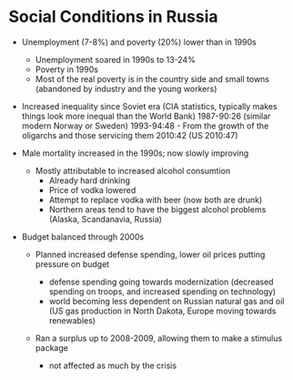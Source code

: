 Social Conditions in Russia
===========================

-   Unemployment (7-8%) and poverty (20%) lower than in 1990s
    -   Unemployment soared in 1990s to 13-24%
    -   Poverty in 1990s
    -   Most of the real poverty is in the country side and small towns
        (abandoned by industry and the young workers)

-   Increased inequality since Soviet era (CIA statistics, typically
    makes things look more inequal than the World Bank) 1987-90:26
    (similar modern Norway or Sweden) 1993-94:48 - From the growth of
    the oligarchs and those servicing them 2010:42 (US 2010:47)
-   Male mortality increased in the 1990s; now slowly improving
    -   Mostly attributable to increased alcohol consumtion
        -   Already hard drinking
        -   Price of vodka lowered
        -   Attempt to replace vodka with beer (now both are drunk)
        -   Northern areas tend to have the biggest alcohol problems
            (Alaska, Scandanavia, Russia)

-   Budget balanced through 2000s
    -   Planned increased defense spending, lower oil prices putting
        pressure on budget
        -   defense spending going towards modernization (decreased
            spending on troops, and increased spending on technology)
        -   world becoming less dependent on Russian natural gas and oil
            (US gas production in North Dakota, Europe moving towards
            renewables)

    -   Ran a surplus up to 2008-2009, allowing them to make a stimulus
        package
        -   not affected as much by the crisis


